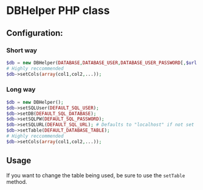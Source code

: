 DBHelper PHP class
===================

## Configuration:

### Short way

```php
$db = new DBHelper(DATABASE,DATABASE_USER,DATABASE_USER_PASSWORD[,$url = "localhost",$table = null]);
# Highly reccommended
$db->setCols(array(col1,col2,...));
```


### Long way

```php
$db = new DBHelper();
$db->setSQLUser(DEFAULT_SQL_USER);
$db->setDB(DEFAULT_SQL_DATABASE);
$db->setSQLPW(DEFAULT_SQL_PASSWORD);
$db->setSQLURL(DEFAULT_SQL_URL); # Defaults to "localhost" if not set
$db->setTable(DEFAULT_DATABASE_TABLE);
# Highly reccommended
$db->setCols(array(col1,col2,...));
```

## Usage

If you want to change the table being used, be sure to use the `setTable` method.
